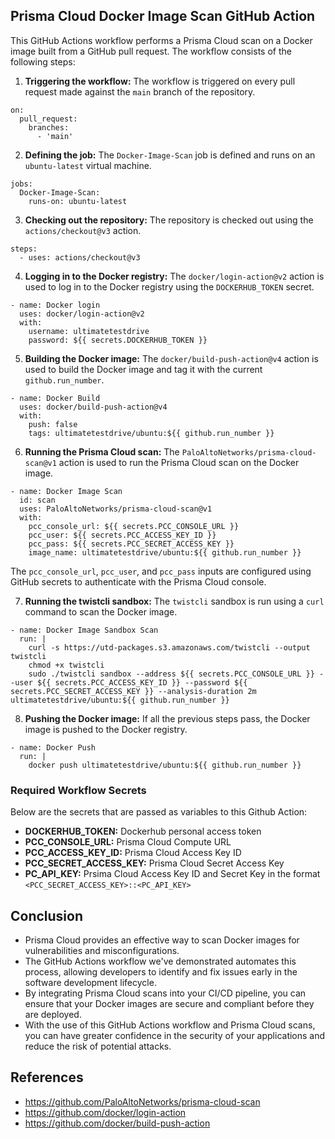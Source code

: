## Prisma Cloud Docker Image Scan GitHub Action

This GitHub Actions workflow performs a Prisma Cloud scan on a Docker image built from a GitHub pull request. The workflow consists of the following steps:

1. **Triggering the workflow:** The workflow is triggered on every pull request made against the `main` branch of the repository.

```
on:
  pull_request:
    branches:
      - 'main'
```

2. **Defining the job:** The `Docker-Image-Scan` job is defined and runs on an `ubuntu-latest` virtual machine.

```
jobs:
  Docker-Image-Scan:
    runs-on: ubuntu-latest
```    

3. **Checking out the repository:** The repository is checked out using the `actions/checkout@v3` action.

```
steps:
  - uses: actions/checkout@v3
```

4. **Logging in to the Docker registry:** The `docker/login-action@v2` action is used to log in to the Docker registry using the `DOCKERHUB_TOKEN` secret.

```
- name: Docker login
  uses: docker/login-action@v2
  with:
    username: ultimatetestdrive
    password: ${{ secrets.DOCKERHUB_TOKEN }}
```

5. **Building the Docker image:** The `docker/build-push-action@v4` action is used to build the Docker image and tag it with the current `github.run_number`.

```
- name: Docker Build
  uses: docker/build-push-action@v4
  with:
    push: false
    tags: ultimatetestdrive/ubuntu:${{ github.run_number }}
```

6. **Running the Prisma Cloud scan:** The `PaloAltoNetworks/prisma-cloud-scan@v1` action is used to run the Prisma Cloud scan on the Docker image.

```
- name: Docker Image Scan
  id: scan
  uses: PaloAltoNetworks/prisma-cloud-scan@v1
  with:
    pcc_console_url: ${{ secrets.PCC_CONSOLE_URL }}
    pcc_user: ${{ secrets.PCC_ACCESS_KEY_ID }}
    pcc_pass: ${{ secrets.PCC_SECRET_ACCESS_KEY }}
    image_name: ultimatetestdrive/ubuntu:${{ github.run_number }}
```

The `pcc_console_url`, `pcc_user`, and `pcc_pass` inputs are configured using GitHub secrets to authenticate with the Prisma Cloud console.

7. **Running the twistcli sandbox:** The `twistcli` sandbox is run using a `curl` command to scan the Docker image.

```
- name: Docker Image Sandbox Scan
  run: |
    curl -s https://utd-packages.s3.amazonaws.com/twistcli --output twistcli
    chmod +x twistcli
    sudo ./twistcli sandbox --address ${{ secrets.PCC_CONSOLE_URL }} --user ${{ secrets.PCC_ACCESS_KEY_ID }} --password ${{ secrets.PCC_SECRET_ACCESS_KEY }} --analysis-duration 2m ultimatetestdrive/ubuntu:${{ github.run_number }}
```

8. **Pushing the Docker image:** If all the previous steps pass, the Docker image is pushed to the Docker registry.

```
- name: Docker Push
  run: |
    docker push ultimatetestdrive/ubuntu:${{ github.run_number }}
```
### Required Workflow Secrets
Below are the secrets that are passed as variables to this Github Action:
- **DOCKERHUB_TOKEN:** Dockerhub personal access token
- **PCC_CONSOLE_URL:** Prisma Cloud Compute URL
- **PCC_ACCESS_KEY_ID:** Prisma Cloud Access Key ID
- **PCC_SECRET_ACCESS_KEY:** Prisma Cloud Secret Access Key
- **PC_API_KEY:** Prsima Cloud Access Key ID and Secret Key in the format `<PCC_SECRET_ACCESS_KEY>::<PC_API_KEY>`

## Conclusion

- Prisma Cloud provides an effective way to scan Docker images for vulnerabilities and misconfigurations. 
- The GitHub Actions workflow we've demonstrated automates this process, allowing developers to identify and fix issues early in the software development lifecycle. 
- By integrating Prisma Cloud scans into your CI/CD pipeline, you can ensure that your Docker images are secure and compliant before they are deployed. 
- With the use of this GitHub Actions workflow and Prisma Cloud scans, you can have greater confidence in the security of your applications and reduce the risk of potential attacks.

## References
- https://github.com/PaloAltoNetworks/prisma-cloud-scan
- https://github.com/docker/login-action
- https://github.com/docker/build-push-action

